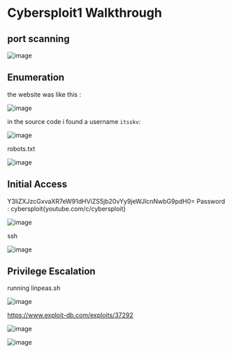 # Cybersploit1 Walkthrough

## port scanning

![image](https://github.com/F33-Z/Walkthroughs/assets/73140750/142ba06a-e002-489f-b00c-30b02c78c1fb)

## Enumeration
the website was like this :

![image](https://github.com/F33-Z/Walkthroughs/assets/73140750/c63d5f60-99b7-4d7a-aef0-2d32375f22af)

in the source code i found a username `itsskv`: 

![image](https://github.com/F33-Z/Walkthroughs/assets/73140750/ecfb1613-31a4-4ad4-b738-59cf6c42f54d)

robots.txt

![image](https://github.com/F33-Z/Walkthroughs/assets/73140750/e2a90929-c795-4599-ad15-cc1ca467f0d5)



## Initial Access
Y3liZXJzcGxvaXR7eW91dHViZS5jb20vYy9jeWJlcnNwbG9pdH0=
Password : cybersploit{youtube.com/c/cybersploit}

![image](https://github.com/F33-Z/Walkthroughs/assets/73140750/d3950fda-bf9d-4101-b0b6-71c0916a6711)

ssh 

![image](https://github.com/F33-Z/Walkthroughs/assets/73140750/6d36ffda-4e83-4a11-94fa-4d45dd8bdf56)

## Privilege Escalation
running linpeas.sh

![image](https://github.com/F33-Z/Walkthroughs/assets/73140750/599bd7b2-2365-4fef-ac34-f2f8859d7651)

https://www.exploit-db.com/exploits/37292

![image](https://github.com/F33-Z/Walkthroughs/assets/73140750/fcd097af-c734-4b8e-98b2-77b2549de090)

![image](https://github.com/F33-Z/Walkthroughs/assets/73140750/ed5aae3b-e0f1-47ea-ae3c-27662541a517)






